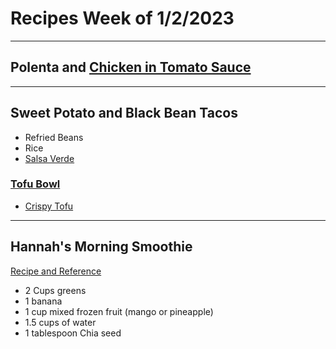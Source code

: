 # Recipes Week of 1/2/2023

---

## Polenta and [Chicken in Tomato Sauce](./MarcellaHazanTomatoSauce.md)

---

## Sweet Potato and Black Bean Tacos

- Refried Beans
- Rice
- [Salsa Verde](./salsaVerde.md)

### [Tofu Bowl](./tofuBowlWithPeanutSauce.md)

- [Crispy Tofu](./crispyTofu.md)

---

## Hannah's Morning Smoothie

[Recipe and Reference](https://joyfoodsunshine.com/green-smoothie/)

- 2 Cups greens
- 1 banana
- 1 cup mixed frozen fruit (mango or pineapple)
- 1.5 cups of water
- 1 tablespoon Chia seed